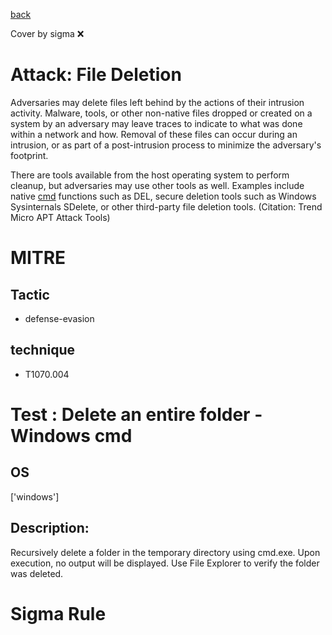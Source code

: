 [back](../index.md)

Cover by sigma :x: 

# Attack: File Deletion

 Adversaries may delete files left behind by the actions of their intrusion activity. Malware, tools, or other non-native files dropped or created on a system by an adversary may leave traces to indicate to what was done within a network and how. Removal of these files can occur during an intrusion, or as part of a post-intrusion process to minimize the adversary's footprint.

There are tools available from the host operating system to perform cleanup, but adversaries may use other tools as well. Examples include native [cmd](https://attack.mitre.org/software/S0106) functions such as DEL, secure deletion tools such as Windows Sysinternals SDelete, or other third-party file deletion tools. (Citation: Trend Micro APT Attack Tools)

# MITRE
## Tactic
  - defense-evasion

## technique
  - T1070.004

# Test : Delete an entire folder - Windows cmd

## OS

 ['windows']

## Description:

 Recursively delete a folder in the temporary directory using cmd.exe.
Upon execution, no output will be displayed. Use File Explorer to verify the folder was deleted.


# Sigma Rule
